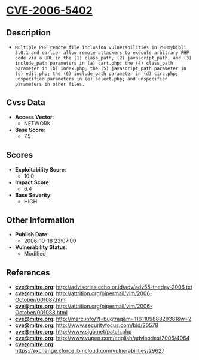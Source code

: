 
# [CVE-2006-5402](https://cve.mitre.org/cgi-bin/cvename.cgi?name=CVE-2006-5402)

## Description

- `Multiple PHP remote file inclusion vulnerabilities in PHPmybibli 3.0.1 and earlier allow remote attackers to execute arbitrary PHP code via a URL in the (1) class_path, (2) javascript_path, and (3) include_path parameters in (a) cart.php; the (4) class_path parameter in (b) index.php; the (5) javascript_path parameter in (c) edit.php; the (6) include_path parameter in (d) circ.php; unspecified parameters in (e) select.php; and unspecified parameters in other files.`

## Cvss Data

- **Access Vector**:
  - NETWORK
- **Base Score**:
  - 7.5

## Scores

- **Exploitability Score**:
  - 10.0
- **Impact Score**:
  - 6.4
- **Base Severity**:
  - HIGH

## Other Information

- **Publish Date**:
  - 2006-10-18 23:07:00
- **Vulnerability Status**:
  - Modified

## References

- **cve@mitre.org**: http://advisories.echo.or.id/adv/adv55-theday-2006.txt
- **cve@mitre.org**: http://attrition.org/pipermail/vim/2006-October/001087.html
- **cve@mitre.org**: http://attrition.org/pipermail/vim/2006-October/001088.html
- **cve@mitre.org**: http://marc.info/?l=bugtraq&m=116110988829381&w=2
- **cve@mitre.org**: http://www.securityfocus.com/bid/20578
- **cve@mitre.org**: http://www.sigb.net/patch.php
- **cve@mitre.org**: http://www.vupen.com/english/advisories/2006/4064
- **cve@mitre.org**: https://exchange.xforce.ibmcloud.com/vulnerabilities/29627
